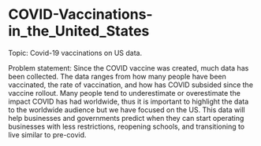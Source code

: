 # COVID-Vaccinations-in_the_United_States

Topic: Covid-19 vaccinations on US data.

Problem statement: Since the COVID vaccine was created, much data has been collected. The data ranges from how many people have been vaccinated, the rate of vaccination, and how has COVID subsided since the vaccine rollout. Many people tend to underestimate or overestimate the impact COVID has had worldwide, thus it is important to highlight the data to the worldwide audience but we have focused on the US. This data will help businesses and governments predict when they can start operating businesses with less restrictions, reopening schools, and transitioning to live similar to pre-covid.



